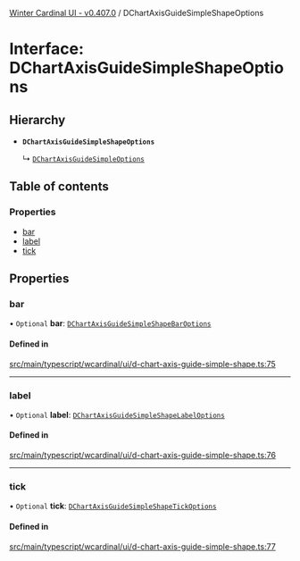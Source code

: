 [Winter Cardinal UI - v0.407.0](../index.md) / DChartAxisGuideSimpleShapeOptions

# Interface: DChartAxisGuideSimpleShapeOptions

## Hierarchy

- **`DChartAxisGuideSimpleShapeOptions`**

  ↳ [`DChartAxisGuideSimpleOptions`](DChartAxisGuideSimpleOptions.md)

## Table of contents

### Properties

- [bar](DChartAxisGuideSimpleShapeOptions.md#bar)
- [label](DChartAxisGuideSimpleShapeOptions.md#label)
- [tick](DChartAxisGuideSimpleShapeOptions.md#tick)

## Properties

### bar

• `Optional` **bar**: [`DChartAxisGuideSimpleShapeBarOptions`](DChartAxisGuideSimpleShapeBarOptions.md)

#### Defined in

[src/main/typescript/wcardinal/ui/d-chart-axis-guide-simple-shape.ts:75](https://github.com/winter-cardinal/winter-cardinal-ui/blob/v0.407.0/src/main/typescript/wcardinal/ui/d-chart-axis-guide-simple-shape.ts#L75)

___

### label

• `Optional` **label**: [`DChartAxisGuideSimpleShapeLabelOptions`](DChartAxisGuideSimpleShapeLabelOptions.md)

#### Defined in

[src/main/typescript/wcardinal/ui/d-chart-axis-guide-simple-shape.ts:76](https://github.com/winter-cardinal/winter-cardinal-ui/blob/v0.407.0/src/main/typescript/wcardinal/ui/d-chart-axis-guide-simple-shape.ts#L76)

___

### tick

• `Optional` **tick**: [`DChartAxisGuideSimpleShapeTickOptions`](DChartAxisGuideSimpleShapeTickOptions.md)

#### Defined in

[src/main/typescript/wcardinal/ui/d-chart-axis-guide-simple-shape.ts:77](https://github.com/winter-cardinal/winter-cardinal-ui/blob/v0.407.0/src/main/typescript/wcardinal/ui/d-chart-axis-guide-simple-shape.ts#L77)
